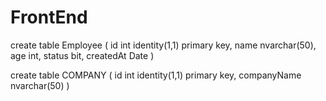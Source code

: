 # FrontEnd

 create table Employee (
	id int identity(1,1) primary key,
	name nvarchar(50),
	age int,
	status bit,
	createdAt Date
  )

create table COMPANY (
	id int identity(1,1) primary key,
	companyName nvarchar(50)
)
